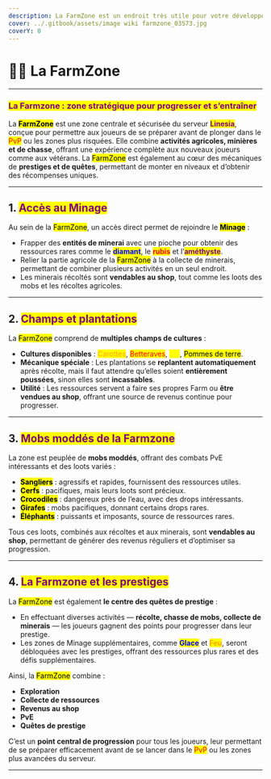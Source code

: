 ```yaml
---
description: La FarmZone est un endroit très utile pour votre développement sur Linesia.
cover: ../.gitbook/assets/image wiki farmzone_03573.jpg
coverY: 0
---
```


# 🧑‍🌾 La FarmZone

***

### <mark style="color:purple;">La Farmzone : zone stratégique pour progresser et s’entraîner</mark>

La <mark style="color:$danger;">**FarmZone**</mark> est une zone centrale et sécurisée du serveur <mark style="color:purple;">**Linesia**</mark>, conçue pour permettre aux joueurs de se préparer avant de plonger dans le <mark style="color:red;">PvP</mark> ou les zones plus risquées. Elle combine **activités agricoles, minières et de chasse**, offrant une expérience complète aux nouveaux joueurs comme aux vétérans. La <mark style="color:$danger;">FarmZone</mark> est également au cœur des mécaniques de **prestiges et de quêtes**, permettant de monter en niveaux et d’obtenir des récompenses uniques.

***

## 1. <mark style="color:purple;">Accès au Minage</mark>

Au sein de la <mark style="color:$danger;">FarmZone</mark>, un accès direct permet de rejoindre le <mark style="color:$primary;">**Minage**</mark> :

* Frapper des **entités de minerai** avec une pioche pour obtenir des ressources rares comme le <mark style="color:blue;">**diamant**</mark>, le <mark style="color:red;">**rubis**</mark> et l’<mark style="color:purple;">**améthyste**</mark>.
* Relier la partie agricole de la <mark style="color:$danger;">FarmZone</mark> à la collecte de minerais, permettant de combiner plusieurs activités en un seul endroit.
* Les minerais récoltés sont **vendables au shop**, tout comme les loots des mobs et les récoltes agricoles.

***

## 2. <mark style="color:purple;">Champs et plantations</mark>

La <mark style="color:$danger;">FarmZone</mark> comprend de **multiples champs de cultures** :

* **Cultures disponibles** : <mark style="color:orange;">Carottes</mark>, <mark style="color:red;">Betteraves</mark>, <mark style="color:yellow;">Blé</mark>, <mark style="color:$warning;">Pommes de terre</mark>.
* **Mécanique spéciale** : Les plantations se **replantent automatiquement** après récolte, mais il faut attendre qu’elles soient **entièrement poussées**, sinon elles sont **incassables**.
* **Utilité** : Les ressources servent a faire ses propres Farm ou **être vendues au shop**, offrant une source de revenus continue pour progresser.

***

## 3. <mark style="color:purple;">Mobs moddés de la Farmzone</mark>

La zone est peuplée de **mobs moddés**, offrant des combats PvE intéressants et des loots variés :

* <mark style="color:$warning;">**Sangliers**</mark> : agressifs et rapides, fournissent des ressources utiles.
* <mark style="color:$info;">**Cerfs**</mark> : pacifiques, mais leurs loots sont précieux.
* <mark style="color:$success;">**Crocodiles**</mark> : dangereux près de l’eau, avec des drops intéressants.
* <mark style="color:$warning;">**Girafes**</mark> : mobs pacifiques, donnant certains drops rares.
* <mark style="color:$primary;">**Éléphants**</mark> : puissants et imposants, source de ressources rares.

Tous ces loots, combinés aux récoltes et aux minerais, sont **vendables au shop**, permettant de générer des revenus réguliers et d’optimiser sa progression.

***

## 4. <mark style="color:purple;">La Farmzone et les prestiges</mark>

La <mark style="color:$danger;">FarmZone</mark> est également **le centre des quêtes de prestige** :

* En effectuant diverses activités — **récolte, chasse de mobs, collecte de minerais** — les joueurs gagnent des points pour progresser dans leur prestige.
* Les zones de Minage supplémentaires, comme <mark style="color:blue;">**Glace**</mark> et <mark style="color:orange;">**Feu**</mark>, seront débloquées avec les prestiges, offrant des ressources plus rares et des défis supplémentaires.

Ainsi, la <mark style="color:$danger;">FarmZone</mark> combine :

* **Exploration**
* **Collecte de ressources**
* **Revenus au shop**
* **PvE**
* **Quêtes de prestige**

C’est un **point central de progression** pour tous les joueurs, leur permettant de se préparer efficacement avant de se lancer dans le <mark style="color:red;">PvP</mark> ou les zones plus avancées du serveur.

***
